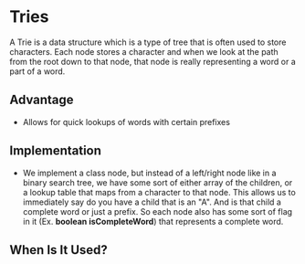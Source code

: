 # Tries

A Trie is a data structure which is a type of tree that is often used to store characters. Each node stores a character and when
we look at the path from the root down to that node, that node is really representing a word or a part of a word.

## Advantage

- Allows for quick lookups of words with certain prefixes

## Implementation

- We implement a class node, but instead of a left/right node like in a binary search tree, we have some sort of either array
of the children, or a lookup table that maps from a character to that node. This allows us to immediately say do you have a
child that is an "A". And is that child a complete word or just a prefix. So each node also has some sort of flag in it
(Ex. **boolean isCompleteWord**) that represents a complete word. 

## When Is It Used?
